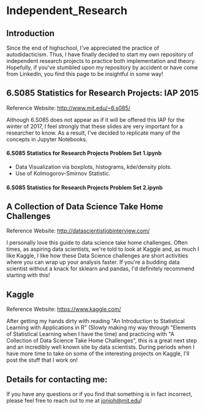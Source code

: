 # Independent_Research

## Introduction
Since the end of highschool, I've appreciated the practice of autodidacticism. Thus, I have finally decided to start my own repository of independent research projects to practice both implementation and theory. Hopefully, if you've stumbled upon my repository by accident or have come from LinkedIn, you find this page to be insightful in some way!

## 6.S085 Statistics for Research Projects: IAP 2015
Reference Website: http://www.mit.edu/~6.s085/

Although 6.S085 does not appear as if it will be offered this IAP for the winter of 2017, I feel strongly that these slides are very important for a researcher to know. As a result, I've decided to replicate many of the concepts in Jupyter Notebooks.

#### 6.S085 Statistics for Research Projects Problem Set 1.ipynb
* Data Visualization via boxplots, histograms, kde/density plots.
* Use of Kolmogorov-Smirnov Statistic.

#### 6.S085 Statistics for Research Projects Problem Set 2.ipynb

## A Collection of Data Science Take Home Challenges
Reference Website: http://datascientistjobinterview.com/

I personally love this guide to data science take home challenges. Often times, as aspiring data scientists, we're told to look at Kaggle and, as much I like Kaggle, I like how these Data Science challenges are short activities where you can wrap up your analysis faster. If you're a budding data scientist without a knack for sklearn and pandas, I'd definitely recommend starting with this!

## Kaggle
Reference Website: https://www.kaggle.com/

After getting my hands dirty with reading "An Introduction to Statistical Learning with Applications in R" (Slowly making my way through "Elements of Statistical Learning when I have the time) and practicing with "A Collection of Data Science Take Home Challenges", this is a great next step and an incredibly well known site by data scientists. During periods when I have more time to take on some of the interesting projects on Kaggle, I'll post the stuff that I work on!


## Details for contacting me:
If you have any questions or if you find that something is in fact incorrect, please feel free to reach out to me at jonjoh@mit.edu!
